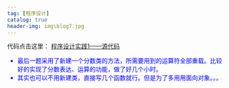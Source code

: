 ```yaml
---
tag: [程序设计]
catalog: true
header-img: img\blog7.jpg
---  
```




代码点击这里：
[程序设计实践1——源代码](https://paste.ubuntu.com/p/K4P7dCh7Dn/)  

<font color = "blue">

- 最后一题采用了新建一个分数类的方法，所需要用到的运算符全部重载。比较好的实现了分数表达、运算的功能，做了好几个小时。
- 其实也可以不用新建类，直接写几个函数就行。但是为了多用用面向对象。。。
</font>